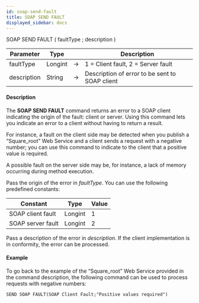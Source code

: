 ```yaml
---
id: soap-send-fault
title: SOAP SEND FAULT
displayed_sidebar: docs
---
```



<!-- REF #_command_.SOAP SEND FAULT.Syntax-->SOAP SEND FAULT ( faultType ; description )<!-- END REF-->


<!-- REF #_command_.SOAP SEND FAULT.Params -->
|Parameter|Type||Description|
|---------|--- |:---:|------|
|faultType|Longint|->|1 = Client fault, 2 = Server fault|
|description|String|->|Description of error to be sent to SOAP client|
<!-- END REF -->


#### Description




The **SOAP SEND FAULT** command returns an error to a SOAP client indicating the origin of the fault: client or server. Using this command lets you indicate an error to a client without having to return a result. 

For instance, a fault on the client side may be detected when you publish a “Square_root” Web Service and a client sends a request with a negative number; you can use this command to indicate to the client that a positive value is required. 

A possible fault on the server side may be, for instance, a lack of memory occurring during method execution. 

Pass the origin of the error in *faultType*. You can use the following predefined constants:

| Constant          | Type    | Value |
|-------------------|---------|-------|
| SOAP client fault | Longint | 1     |
| SOAP server fault | Longint | 2     |


Pass a description of the error in *description*. If the client implementation is in conformity, the error can be processed. 


#### Example


To go back to the example of the “Square_root” Web Service provided in the command description, the following command can be used to process requests with negative numbers:

```4d
SEND SOAP FAULT(SOAP Client Fault;"Positive values required")
```




